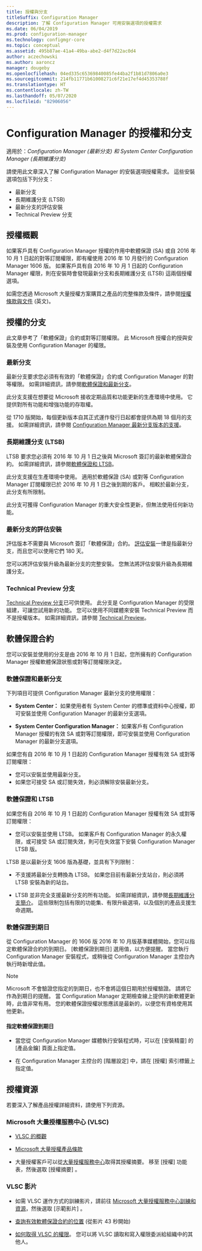 ```yaml
---
title: 授權與分支
titleSuffix: Configuration Manager
description: 了解 Configuration Manager 可用安裝選項的授權需求
ms.date: 06/04/2019
ms.prod: configuration-manager
ms.technology: configmgr-core
ms.topic: conceptual
ms.assetid: 495b87ae-41a4-49ba-abe2-d4f7d22ac0d4
author: aczechowski
ms.author: aaroncz
manager: dougeby
ms.openlocfilehash: 04ed335c65369840085fe44ba2f1b81d7806a0e3
ms.sourcegitcommit: 214fb11771b61008271c6f21e17ef4d45353788f
ms.translationtype: HT
ms.contentlocale: zh-TW
ms.lasthandoff: 05/07/2020
ms.locfileid: "82906056"
---
```

# <a name="licensing-and-branches-for-configuration-manager"></a>Configuration Manager 的授權和分支

適用於：*Configuration Manager (最新分支) 和 System Center Configuration Manager (長期維護分支)*

請使用此文章深入了解 Configuration Manager 的安裝選項授權需求。 這些安裝選項包括下列分支：

- 最新分支
- 長期維護分支 (LTSB)
- 最新分支的評估安裝
- Technical Preview 分支

## <a name="licensing-overview"></a>授權概觀

如果客戶具有 Configuration Manager 授權的作用中軟體保證 (SA) 或自 2016 年 10 月 1 日起的對等訂閱權限，即有權使用 2016 年 10 月發行的 Configuration Manager 1606 版。 如果客戶具有自 2016 年 10 月 1 日起的 Configuration Manager 權限，則在安裝時會發現最新分支和長期維護分支 (LTSB) 這兩個授權選項。

如需您透過 Microsoft 大量授權方案購買之產品的完整條款及條件，請參閱[授權條款與文件](https://www.microsoftvolumelicensing.com/DocumentSearch.aspx?mode=1) \(英文\)。


## <a name="licensed-branches"></a>授權的分支

此文章參考了「軟體保證」合約或對等訂閱權限。 此 Microsoft 授權合約授與安裝及使用 Configuration Manager 的權限。

### <a name="current-branch"></a>最新分支

最新分支要求您必須有有效的「軟體保證」合約或 Configuration Manager 的對等權限。 如需詳細資訊，請參閱[軟體保證和最新分支](#software-assurance-and-the-current-branch)。

此分支支援在想要從 Microsoft 接收定期品質和功能更新的生產環境中使用。 它提供對所有功能和增強功能的存取權。

從 1710 版開始，每個更新版本自其正式運作發行日起都會提供為期 18 個月的支援。 如需詳細資訊，請參閱 [Configuration Manager 最新分支版本的支援](../servers/manage/current-branch-versions-supported.md)。

### <a name="long-term-servicing-branch-ltsb"></a>長期維護分支 (LTSB)

LTSB 要求您必須有 2016 年 10 月 1 日之後與 Microsoft 簽訂的最新軟體保證合約。 如需詳細資訊，請參閱[軟體保證和 LTSB](#software-assurance-and-the-ltsb)。

此分支支援在生產環境中使用。 適用於軟體保證 (SA) 或對等 Configuration Manager 訂閱權限已於 2016 年 10 月 1 日之後到期的客戶。 相較於最新分支，此分支有所限制。

此分支可獲得 Configuration Manager 的重大安全性更新，但無法使用任何新功能。

### <a name="evaluation-installation-of-the-current-branch"></a>最新分支的評估安裝

評估版本不需要與 Microsoft 簽訂「軟體保證」合約。 [評估安裝](https://www.microsoft.com/evalcenter/evaluate-system-center-configuration-manager-and-endpoint-protection)一律是指最新分支，而且您可以使用它們 180 天。

您可以將評估安裝升級為最新分支的完整安裝。 您無法將評估安裝升級為長期維護分支。

### <a name="technical-preview-branch"></a>Technical Preview 分支

[Technical Preview 分支](https://www.microsoft.com/evalcenter/evaluate-system-center-configuration-manager-and-endpoint-protection-technical-preview)已可供使用。 此分支是 Configuration Manager 的受限組建，可讓您試用新的功能。 您可以使用不同媒體來安裝 Technical Preview 而不是授權版本。 如需詳細資訊，請參閱 [Technical Preview](../get-started/technical-preview.md)。


## <a name="software-assurance-agreements"></a>軟體保證合約

您可以安裝並使用的分支是由 2016 年 10 月 1 日起，您所擁有的 Configuration Manager 授權軟體保證狀態或對等訂閱權限決定。

### <a name="software-assurance-and-the-current-branch"></a>軟體保證和最新分支

下列項目可提供 Configuration Manager 最新分支的使用權限：

- **System Center：** 如果使用者有 System Center 的標準或資料中心授權，即可安裝並使用 Configuration Manager 的最新分支選項。

- **System Center Configuration Manager：** 如果客戶有 Configuration Manager 授權的有效 SA 或對等訂閱權限，即可安裝並使用 Configuration Manager 的最新分支選項。

如果您有自 2016 年 10 月 1 日起的 Configuration Manager 授權有效 SA 或對等訂閱權限：

- 您可以安裝並使用最新分支。
- 如果您可接受 SA 或訂閱失效，則必須解除安裝最新分支。

### <a name="software-assurance-and-the-ltsb"></a>軟體保證和 LTSB

如果您有自 2016 年 10 月 1 日起的 Configuration Manager 授權有效 SA 或對等訂閱權限：

- 您可以安裝並使用 LTSB。 如果客戶有 Configuration Manager 的永久權限，或可接受 SA 或訂閱失效，則可在失效當下安裝 Configuration Manager LTSB 版。

LTSB 是以最新分支 1606 版為基礎，並具有下列限制：

- 不支援將最新分支轉換為 LTSB。 如果您目前有最新分支站台，則必須將 LTSB 安裝為新的站台。  

- LTSB 並非完全支援最新分支的所有功能。 如需詳細資訊，請參閱[長期維護分支簡介](introduction-to-the-ltsb.md)。 這些限制包括有限的功能集、有限升級選項，以及個別的產品支援生命週期。  

### <a name="software-assurance-expiration-date"></a>軟體保證到期日

從 Configuration Manager 的 1606 版 2016 年 10 月版基準媒體開始，您可以指定軟體保證合約的到期日。 [軟體保證到期日]  選用值，以方便提醒。 當您執行 Configuration Manager 安裝程式，或稍後從 Configuration Manager 主控台內執行時新增此值。

> [!NOTE]
> Microsoft 不會驗證您指定的到期日，也不會將這個日期用於授權驗證。 請將它作為到期日的提醒。 當 Configuration Manager 定期檢查線上提供的新軟體更新時，此值非常有用。 您的軟體保證授權狀態應該是最新的，以便您有資格使用其他更新。

#### <a name="to-specify-the-software-assurance-expiration-date"></a>指定軟體保證到期日

- 當您從 Configuration Manager 媒體執行安裝程式時，可以在 [安裝精靈] 的 [產品金鑰]  頁面上指定值。

- 在 Configuration Manager 主控台的 [階層設定]  中，請在 [授權]  索引標籤上指定值。


## <a name="licensing-resources"></a>授權資源

若要深入了解產品授權詳細資料，請使用下列資源。

### <a name="microsoft-volume-licensing-service-center-vlsc"></a>Microsoft 大量授權服務中心 (VLSC)

- [VLSC 的概觀](https://www.microsoft.com/Licensing/existing-customer/vlsc-training-and-resources.aspx)

- [Microsoft 大量授權產品條款](https://www.microsoftvolumelicensing.com/DocumentSearch.aspx?mode=1)

- 大量授權客戶可以從[大量授權服務中心](https://www.microsoft.com/Licensing/servicecenter/default.aspx)取得其授權摘要。 移至 [授權]  功能表，然後選取 [授權摘要]  。

### <a name="vlsc-videos"></a>VLSC 影片

- 如需 VLSC 運作方式的訓練影片，請前往 [Microsoft 大量授權服務中心訓練和資源](https://www.microsoft.com/licensing/existing-customer/vlsc-training-and-resources)，然後選取 [示範影片]  。

- [查詢有效軟體保證合約的位置](https://www.microsoft.com/showcase/video.aspx?uuid=fe1846cb-1d26-49fc-b064-57b25dcc31a0) \(從影片 43 秒開始\)  

- [如何取得 VLSC 的權限](https://www.microsoft.com/showcase/video.aspx?uuid=ac4ed1ca-d0a9-43cd-89fa-74ccb555dec4)。 您可以將 VLSC 讀取和寫入權限委派給組織中的其他人。
